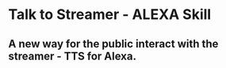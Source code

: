 # Talk to Streamer - ALEXA Skill
## A new way for the public interact with the streamer - TTS for Alexa.
